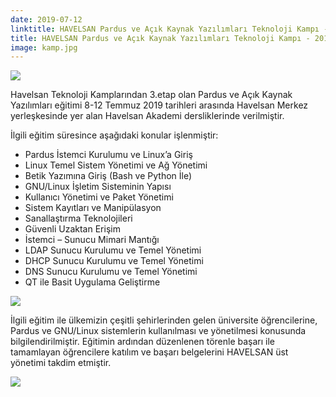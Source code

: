 ```yaml
---
date: 2019-07-12
linktitle: HAVELSAN Pardus ve Açık Kaynak Yazılımları Teknoloji Kampı - 2019
title: HAVELSAN Pardus ve Açık Kaynak Yazılımları Teknoloji Kampı - 2019
image: kamp.jpg
---
```


<img src="/images/haberler/kamp.jpg" class="img-fluid mb-4 text-center">

Havelsan Teknoloji Kamplarından 3.etap olan Pardus ve Açık Kaynak Yazılımları eğitimi 8-12 Temmuz 2019 tarihleri arasında Havelsan Merkez yerleşkesinde yer alan Havelsan Akademi dersliklerinde verilmiştir.

İlgili eğitim süresince aşağıdaki konular işlenmiştir:
* Pardus İstemci Kurulumu ve Linux’a Giriş
* Linux Temel Sistem Yönetimi ve Ağ Yönetimi
* Betik Yazımına Giriş (Bash ve Python İle)
* GNU/Linux İşletim Sisteminin Yapısı
* Kullanıcı Yönetimi ve Paket Yönetimi
* Sistem Kayıtları ve Manipülasyon
* Sanallaştırma Teknolojileri
* Güvenli Uzaktan Erişim
* İstemci – Sunucu Mimari Mantığı
* LDAP Sunucu Kurulumu ve Temel Yönetimi
* DHCP Sunucu Kurulumu ve Temel Yönetimi
* DNS Sunucu Kurulumu ve Temel Yönetimi
* QT ile Basit Uygulama Geliştirme

<img src="/images/haberler/kamp-2.jpg" class="img-fluid mb-4 text-center">

İlgili eğitim ile ülkemizin çeşitli şehirlerinden gelen üniversite öğrencilerine, Pardus ve GNU/Linux sistemlerin kullanılması ve yönetilmesi konusunda bilgilendirilmiştir. Eğitimin ardından düzenlenen törenle başarı ile tamamlayan öğrencilere katılım ve başarı belgelerini HAVELSAN üst yönetimi takdim etmiştir.

<img src="/images/haberler/kamp-3.jpg" class="img-fluid mb-4 text-center">
